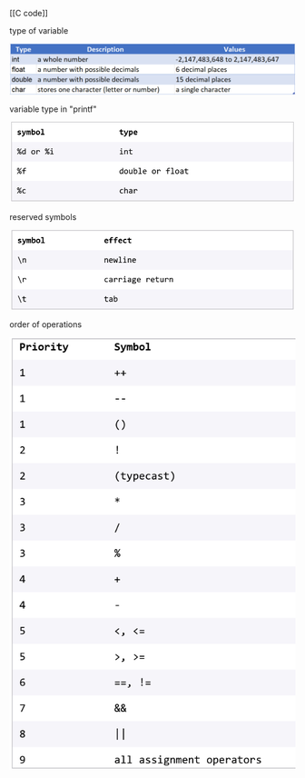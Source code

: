 [[C code]]

type of variable

![[type_variable.png]](../pictures/type_variable.png)

variable type in "printf"

![[printf_variables.png]](../pictures/printf_variables.png)

reserved symbols

![[reserved_symbols.png]](../pictures/reserved_symbols.png)

order of operations

![[operations_order.png]](../pictures/operations_order.png)